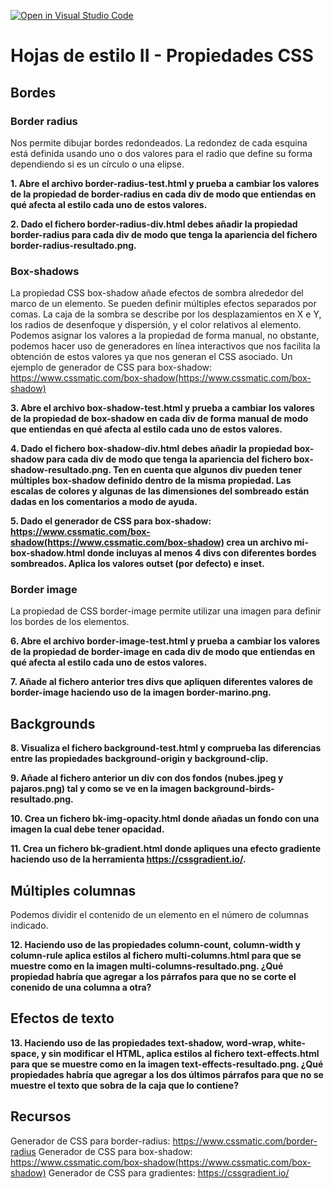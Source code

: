[![Open in Visual Studio Code](https://classroom.github.com/assets/open-in-vscode-c66648af7eb3fe8bc4f294546bfd86ef473780cde1dea487d3c4ff354943c9ae.svg)](https://classroom.github.com/online_ide?assignment_repo_id=9777874&assignment_repo_type=AssignmentRepo)
# Hojas de estilo II - Propiedades CSS

## Bordes
### Border radius
Nos permite dibujar bordes redondeados. La redondez de cada esquina está definida usando uno o dos valores para el radio que define su forma dependiendo si es un círculo o una elipse.

**1. Abre el archivo border-radius-test.html y prueba a cambiar los valores de la propiedad de border-radius en cada div de modo que entiendas en qué afecta al estilo cada uno de estos valores.**

**2. Dado el fichero border-radius-div.html debes añadir la propiedad border-radius para cada div de modo que tenga la apariencia del fichero border-radius-resultado.png.**

### Box-shadows
La propiedad CSS box-shadow añade efectos de sombra alrededor del marco de un elemento. Se pueden definir múltiples efectos separados por comas. La caja de la sombra se describe por los desplazamientos en X e Y, los radios de desenfoque y dispersión, y el color relativos al elemento.
Podemos asignar los valores a la propiedad de forma manual, no obstante, podemos hacer uso de generadores en línea interactivos que nos facilita la obtención de estos valores ya que nos generan el CSS asociado. Un ejemplo de generador de CSS para box-shadow: https://www.cssmatic.com/box-shadow(https://www.cssmatic.com/box-shadow)

**3. Abre el archivo box-shadow-test.html y prueba a cambiar los valores de la propiedad de box-shadow en cada div de forma manual de modo que entiendas en qué afecta al estilo cada uno de estos valores.**

**4. Dado el fichero box-shadow-div.html debes añadir la propiedad box-shadow para cada div de modo que tenga la apariencia del fichero box-shadow-resultado.png. Ten en cuenta que algunos div pueden tener múltiples box-shadow definido dentro de la misma propiedad. Las escalas de colores y algunas de las dimensiones del sombreado están dadas en los comentarios a modo de ayuda.**

**5. Dado el generador de CSS para box-shadow: https://www.cssmatic.com/box-shadow(https://www.cssmatic.com/box-shadow) crea un archivo mi-box-shadow.html donde incluyas al menos 4 divs con diferentes bordes sombreados. Aplica los valores outset (por defecto) e inset.**

### Border image
La propiedad de CSS border-image permite utilizar una imagen para definir los bordes de los elementos.

**6. Abre el archivo border-image-test.html y prueba a cambiar los valores de la propiedad de border-image en cada div de modo que entiendas en qué afecta al estilo cada uno de estos valores.**

**7. Añade al fichero anterior tres divs que apliquen diferentes valores de border-image haciendo uso de la imagen border-marino.png.**

## Backgrounds

**8. Visualiza el fichero background-test.html y comprueba las diferencias entre las propiedades background-origin y background-clip.**

**9. Añade al fichero anterior un div con dos fondos (nubes.jpeg y pajaros.png) tal y como se ve en la imagen background-birds-resultado.png.**

**10. Crea un fichero bk-img-opacity.html donde añadas un fondo con una imagen la cual debe tener opacidad.**

**11. Crea un fichero bk-gradient.html donde apliques una efecto gradiente haciendo uso de la herramienta https://cssgradient.io/.**

## Múltiples columnas
Podemos dividir el contenido de un elemento en el número de columnas indicado.

**12. Haciendo uso de las propiedades column-count, column-width y column-rule aplica estilos al fichero multi-columns.html para que se muestre como en la imagen multi-columns-resultado.png. ¿Qué propiedad habría que agregar a los párrafos para que no se corte el conenido de una columna a otra?**

## Efectos de texto

**13. Haciendo uso de las propiedades text-shadow, word-wrap, white-space, y sin modificar el HTML, aplica estilos al fichero text-effects.html para que se muestre como en la imagen text-effects-resultado.png. ¿Qué propiedades habría que agregar a los dos últimos párrafos para que no se muestre el texto que sobra de la caja que lo contiene?**

## Recursos
Generador de CSS para border-radius: https://www.cssmatic.com/border-radius
Generador de CSS para box-shadow: https://www.cssmatic.com/box-shadow(https://www.cssmatic.com/box-shadow)
Generador de CSS para gradientes: https://cssgradient.io/
